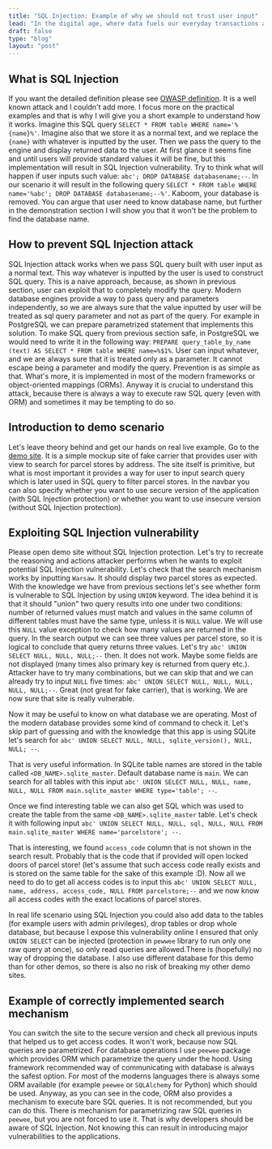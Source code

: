 ```yaml
---
title: "SQL Injection: Example of why we should not trust user input"
lead: "In the digital age, where data fuels our everyday transactions and interactions, the security of our databases stands as one of the main concerns. SQL Injection, common and vicious attack vector, exemplifies the critical importance of guarding databases against potential bad actors. The attack may result in a breach or loss of data, so that is why we should take a close look at this attack."
draft: false
type: "blog"
layout: "post"
---
```


## What is SQL Injection

If you want the detailed definition please see [OWASP definition](https://owasp.org/www-community/attacks/SQL_Injection). It is a well known attack and I couldn't add more. I focus more on the practical examples and that is why I will give you a short example to understand how it works. Imagine this SQL query `SELECT * FROM table WHERE name='%{name}%'`. Imagine also that we store it as a normal text, and we replace the `{name}` with whatever is inputted by the user. Then we pass the query to the engine and display returned data to the user. At first glance it seems fine and until users will provide standard values it will be fine, but this implementation will result in SQL Injection vulnerability. Try to think what will happen if user inputs such value: `abc'; DROP DATABASE databasename;--`. In our scenario it will result in the following query `SELECT * FROM table WHERE name='%abc'; DROP DATABASE databasename;--%'`. Kaboom, your database is removed. You can argue that user need to know database name, but further in the demonstration section I will show you that it won't be the problem to find the database name.

## How to prevent SQL Injection attack

SQL Injection attack works when we pass SQL query built with user input as a normal text. This way whatever is inputted by the user is used to construct SQL query. This is a naive approach, because, as shown in previous section, user can exploit that to completely modify the query. Modern database engines provide a way to pass query and parameters independently, so we are always sure that the value inputted by user will be treated as sql query parameter and not as part of the query. For example in PostgreSQL we can prepare parametrized statement that implements this solution. To make SQL query from previous section safe, in PostgreSQL we would need to write it in the following way: `PREPARE query_table_by_name (text) AS SELECT * FROM table WHERE name=%$1%`. User can input whatever, and we are always sure that it is treated only as a parameter. It cannot escape being a parameter and modify the query. Prevention is as simple as that. What's more, it is implemented in most of the modern frameworks or object-oriented mappings (ORMs). Anyway it is crucial to understand this attack, because there is always a way to execute raw SQL query (even with ORM) and sometimes it may be tempting to do so.

## Introduction to demo scenario

Let's leave theory behind and get our hands on real live example. Go to the [demo site](/demo/sql-injection/). It is a simple mockup site of fake carrier that provides user with view to search for parcel stores by address. The site itself is primitive, but what is most important it provides a way for user to input search query which is later used in SQL query to filter parcel stores. In the navbar you can also specify whether you want to use secure version of the application (with SQL Injection protection) or whether you want to use insecure version (without SQL Injection protection).

## Exploiting SQL Injection vulnerability

Please open demo site without SQL Injection protection. Let's try to recreate the reasoning and actions attacker performs when he wants to exploit potential SQL Injection vulnerability. Let's check that the search mechanism works by inputting `Warsaw`. It should display two parcel stores as expected. With the knowledge we have from previous sections let's see whether form is vulnerable to SQL Injection by using `UNION` keyword. The idea behind it is that it should "union" two query results into one under two conditions: number of returned values must match and values in the same column of different tables must have the same type, unless it is `NULL` value. We will use this `NULL` value exception to check how many values are returned in the query. In the search output we can see three values per parcel store, so it is logical to conclude that query returns three values. Let's try `abc' UNION SELECT NULL, NULL, NULL;--` then. It does not work. Maybe some fields are not displayed (many times also primary key is returned from query etc.). Attacker have to try many combinations, but we can skip that and we can already try to input `NULL` five times: `abc' UNION SELECT NULL, NULL, NULL, NULL, NULL;--`. Great (not great for fake carrier), that is working. We are now  sure that site is really vulnerable.

Now it may be useful to know on what database we are operating. Most of the modern database provides some kind of command to check it. Let's skip part of guessing and with the knowledge that this app is using SQLite let's search for `abc' UNION SELECT NULL, NULL, sqlite_version(), NULL, NULL; --`.
 
That is very useful information. In SQLite table names are stored in the table called `<DB_NAME>.sqlite_master`. Default database name is `main`. We can search for all tables with this input `abc' UNION SELECT NULL, NULL, name, NULL, NULL FROM main.sqlite_master WHERE type='table'; --`.

Once we find interesting table we can also get SQL which was used to create the table from the same `<DB_NAME>.sqlite_master` table. Let's check it with following input `abc' UNION SELECT NULL, NULL, sql, NULL, NULL FROM main.sqlite_master WHERE name='parcelstore'; --`.

That is interesting, we found `access_code` column that is not shown in the search result. Probably that is the code that if provided will open locked doors of parcel store! (let's assume that such access code really exists and is stored on the same table for the sake of this example :D). Now all we need to do to get all access codes is to input this `abc' UNION SELECT NULL, name, address, access_code, NULL FROM parcelstore;--` and we now know all access codes with the exact locations of parcel stores.

In real life scenario using SQL Injection you could also add data to the tables (for example users with admin privileges), drop tables or drop whole database, but because I expose this vulnerability online I ensured that only `UNION SELECT` can be injected (protection in `pewwee` library to run only one raw query at once), so only read queries are allowed.There is (hopefully) no way of dropping the database. I also use different database for this demo than for other demos, so there is also no risk of breaking my other demo sites.

## Example of correctly implemented search mechanism

You can switch the site to the secure version and check all previous inputs that helped us to get access codes. It won't work, because now SQL queries are parametrized. For database operations I use `peewee` package which provides ORM which parametrize the query under the hood. Using framework recommended way of communicating with database is always the safest option. For most of the moderns languages there is always some ORM available (for example `peewee` or `SQLAlchemy` for Python) which should be used. Anyway, as you can see in the code, ORM also provides a mechanism to execute bare SQL queries. It is not recommended, but you can do this. There is mechanism for parametrizing raw SQL queries in `peewee`, but you are not forced to use it. That is why developers should be aware of SQL Injection. Not knowing this can result in introducing major vulnerabilities to the applications.
